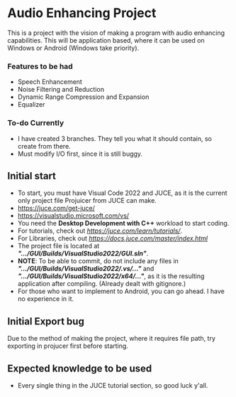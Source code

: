 # Audio Enhancing Project
This is a project with the vision of making a program with audio enhancing capabilities.
This will be application based, where it can be used on Windows or Android (Windows take priority).


### Features to be had
- Speech Enhancement
- Noise Filtering and Reduction
- Dynamic Range Compression and Expansion
- Equalizer

### To-do Currently
- I have created 3 branches. They tell you what it should contain, so create from there.
- Must modify I/O first, since it is still buggy.

## Initial start
- To start, you must have Visual Code 2022 and JUCE, as it is the current only project file Projuicer from JUCE can make.
- https://juce.com/get-juce/
- https://visualstudio.microsoft.com/vs/
- You need the **Desktop Development with C++** workload to start coding.
- For tutorials, check out *https://juce.com/learn/tutorials/*.
- For Libraries, check out *https://docs.juce.com/master/index.html*
- The project file is located at ***".../GUI/Builds/VisualStudio2022/GUI.sln"***.
- **NOTE**: To be able to commit, do not include any files in ***".../GUI/Builds/VisualStudio2022/.vs/..."*** and ***".../GUI/Builds/VisualStudio2022/x64/..."***, as it is the resulting application after compiling. (Already dealt with gitignore.)
- For those who want to implement to Android, you can go ahead. I have no experience in it.

## Initial Export bug
Due to the method of making the project, where it requires file path, try exporting in projucer first before starting.

## Expected knowledge to be used
- Every single thing in the JUCE tutorial section, so good luck y'all.
